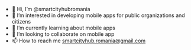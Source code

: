 - 👋 Hi, I’m @smartcityhubromania
- 👀 I’m interested in developing mobile apps for public organizations and citizens
- 🌱 I’m currently learning about mobile apps
- 💞️ I’m looking to collaborate on mobile app
- 📫 How to reach me smartcityhub.romania@gmail.com

<!---
smartcityhubromania/smartcityhubromania is a ✨ special ✨ repository because its `README.md` (this file) appears on your GitHub profile.
You can click the Preview link to take a look at your changes.
--->
